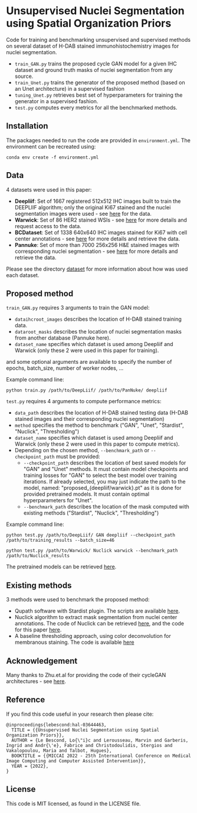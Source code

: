 # Unsupervised Nuclei Segmentation using Spatial Organization Priors

Code for training and benchmarking unsupervised and supervised methods on several dataset of H-DAB stained immunohistochemistry images for nuclei segmentation. 
* ```train_GAN.py``` trains the proposed cycle GAN model for a given IHC dataset and ground truth masks of 
nuclei segmentation from any source. 
* ```train_Unet.py``` trains the generator of the proposed method (based on an Unet architecture) in a supervised
fashion 
* ```tuning_Unet.py``` retrieves best set of hyperparameters for training the generator in a supervised fashion.
* ```test.py``` computes every metrics for all the benchmarked methods.

## Installation
The packages needed to run the code are provided in ```environment.yml```. The environment can be recreated using:

```
conda env create -f environment.yml
```

## Data

4 datasets were used in this paper:
* **Deepliif**: Set of 1667 registered 512x512 IHC images built to train the DEEPLIIF algorithm; only the original Ki67 stained 
and the nuclei segmentation images were used - see [here](https://zenodo.org/record/4751737#.YlWRiN86-Ul) for the data.
* **Warwick**: Set of 86 HER2 stained WSIs - see [here](https://warwick.ac.uk/fac/cross_fac/tia/data/her2contest) for more details and request access to the data.
* **BCDataset**: Set of 1338 640x640 IHC images stained for Ki67 with cell center annotations - see [here](https://sites.google.com/view/bcdataset) for more details and retrieve the data.
* **Pannuke**: Set of more than 7000 256x256 H&E stained images with corresponding nuclei segmentation - see [here](https://jgamper.github.io/PanNukeDataset/) for more details and retrieve the data.

Please see the directory [dataset](datasets/README.md) for more information about how was used each dataset.

## Proposed method
```train_GAN.py``` requires 3 arguments to train the GAN model: 
* ```dataihcroot_images``` describes the location of H-DAB stained training data.
* ```dataroot_masks``` describes the location of nuclei segmentation masks from another database (Pannuke here).
* ```dataset_name``` specifies which dataset is used among Deepliif and Warwick (only these 2 were used in this paper for training).

and some optional arguments are available to specify the number of epochs, batch_size, number of worker nodes, ...

Example command line:

```
python train.py /path/to/DeepLiif/ /path/to/PanNuke/ deepliif
```

```test.py``` requires 4 arguments to compute performance metrics:
* ```data_path``` describes the location of H-DAB stained testing data (H-DAB stained images and their corresponding nuclei segmentation)
* ```method``` specifies the method to benchmark ("GAN", "Unet", "Stardist", "Nuclick", "Thresholding")
*  ```dataset_name``` specifies which dataset is used among Deepliif and Warwick (only these 2 were used in this paper to compute metrics).
* Depending on the chosen method, ```--benchmark_path``` or ```--checkpoint_path``` must be provided:
  * ```--checkpoint_path``` describes the location of best saved models for "GAN" and "Unet" methods. It must contain model checkpoints and 
training losses for "GAN" to select the best model over training iterations. If already selected, you may just indicate the path to
the model, named: "proposed_{deepliif/warwick}.pt" as it is done for provided pretrained models. It must contain optimal hyperparameters for "Unet".
  * ```--benchmark_path``` describes the location of the mask computed with existing methods ("Stardist", "Nuclick", "Thresholding")

Example command line:

```
python test.py /path/to/DeepLiif/ GAN deepliif --checkpoint_path /path/to/training_results --batch_size=46
```

```
python test.py /path/to/Warwick/ Nuclick warwick --benchmark_path /path/to/Nuclick_results
```

The pretrained models can be retrieved [here](https://drive.google.com/drive/folders/1qSBd6_m5omPAGijiDa2BRhZDAtxcaRxL?usp=sharing).
## Existing methods

3 methods were used to benchmark the proposed method:
* Qupath software with Stardist plugin. The scripts are available [here](existing_methods/stardist).
* Nuclick algorithm to extract mask segmentation from nuclei center annotations. The code of Nuclick can be retrieved [here](https://github.com/navidstuv/NuClick), and the code for this paper [here](existing_methods/nuclick).
* A baseline thresholding approach, using color deconvolution for membranous staining. The code is available [here](existing_methods/thresholding)

## Acknowledgement

Many thanks to Zhu.et.al for providing the code of their cycleGAN architectures - see [here](https://github.com/junyanz/pytorch-CycleGAN-and-pix2pix).

## Reference

If you find this code useful in your research then please cite:

```
@inproceedings{lebescond:hal-03644463,
  TITLE = {{Unsupervised Nuclei Segmentation using Spatial Organization Priors}},
  AUTHOR = {Le Bescond, Lo{\"i}c and Lerousseau, Marvin and Garberis, Ingrid and Andr{\'e}, Fabrice and Christodoulidis, Stergios and Vakalopoulou, Maria and Talbot, Hugues},
  BOOKTITLE = {{MICCAI 2022 - 25th International Conference on Medical Image Computing and Computer Assisted Intervention}},
  YEAR = {2022},
}
```

## License

This code is MIT licensed, as found in the LICENSE file.

